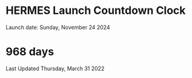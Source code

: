 # HERMES Launch Countdown Clock

Launch date: Sunday, November 24 2024
# 968 days

Last Updated Thursday, March 31 2022